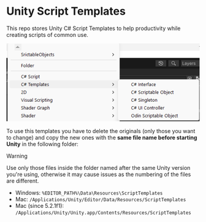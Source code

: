 # Unity Script Templates

This repo stores Unity C# Script Templates to help productivity while creating scripts of common use.

![Screenshot_1](/Images/Screenshot_1.png?raw=true "Screenshot")

To use this templates you have to delete the originals (only those you want to change) and copy the new ones with the **same file name before starting Unity** in the following folder:

> [!WARNING]  
> Use only those files inside the folder named after the same Unity version you're using, otherwise it may cause issues as the numbering of the files are different.

- Windows: `%EDITOR_PATH%\Data\Resources\ScriptTemplates`
- Mac: `/Applications/Unity/Editor/Data/Resources/ScriptTemplates`
- Mac (since 5.2.1f1): `/Applications/Unity/Unity.app/Contents/Resources/ScriptTemplates`

